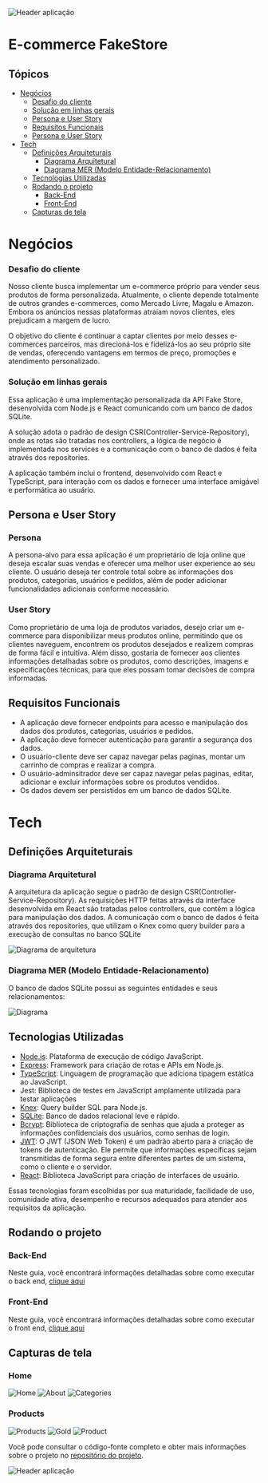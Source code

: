 ![Header aplicação](assets/header.png)

# E-commerce FakeStore

## Tópicos

- [Negócios](#negócios)
  - [Desafio do cliente](#desafio-do-cliente)
  - [Solução em linhas gerais](#solução-em-linhas-gerais)
  - [Persona e User Story](#persona-e-user-story)
  - [Requisitos Funcionais](#subtítulo-da-seção-12)
  - [Persona e User Story](#subtítulo-da-seção-12)
- [Tech](#tech)
  - [Definições Arquiteturais](#definições-arquiteturais)
    - [Diagrama Arquitetural](#diagramaa-arquitetural)
    - [Diagrama MER (Modelo Entidade-Relacionamento)](#diagrama-mer-modelo-entidade-relacionamento)
  - [Tecnologias Utilizadas](#tecnologias-utilizadas)
  - [Rodando o projeto](#rodando-o-projeto)
    - [Back-End](#back-end)
    - [Front-End](#front-end)
  - [Capturas de tela](#capturas-de-tela)

# Negócios

### Desafio do cliente

Nosso cliente busca implementar um e-commerce próprio para vender seus produtos de forma personalizada. Atualmente, o cliente depende totalmente de outros grandes e-commerces, como Mercado Livre, Magalu e Amazon. Embora os anúncios nessas plataformas atraiam novos clientes, eles prejudicam a margem de lucro.

O objetivo do cliente é continuar a captar clientes por meio desses e-commerces parceiros, mas direcioná-los e fidelizá-los ao seu próprio site de vendas, oferecendo vantagens em termos de preço, promoções e atendimento personalizado.

### Solução em linhas gerais

Essa aplicação é uma implementação personalizada da API Fake Store, desenvolvida com Node.js e React comunicando com um banco de dados SQLite.

A solução adota o padrão de design CSR(Controller-Service-Repository), onde as rotas são tratadas nos controllers, a lógica de negócio é implementada nos services e a comunicação com o banco de dados é feita através dos repositories.

A aplicação também inclui o frontend, desenvolvido com React e TypeScript, para interação com os dados e fornecer uma interface amigável e performática ao usuário.

## Persona e User Story

### Persona

A persona-alvo para essa aplicação é um proprietário de loja online que deseja escalar suas vendas e oferecer uma melhor user experience ao seu cliente. O usuário deseja ter controle total sobre as informações dos produtos, categorias, usuários e pedidos, além de poder adicionar funcionalidades adicionais conforme necessário.

### User Story

Como proprietário de uma loja de produtos variados, desejo criar um e-commerce para disponibilizar meus produtos online, permitindo que os clientes naveguem, encontrem os produtos desejados e realizem compras de forma fácil e intuitiva. Além disso, gostaria de fornecer aos clientes informações detalhadas sobre os produtos, como descrições, imagens e especificações técnicas, para que eles possam tomar decisões de compra informadas.

## Requisitos Funcionais

- A aplicação deve fornecer endpoints para acesso e manipulação dos dados dos produtos, categorias, usuários e pedidos.
- A aplicação deve fornecer autenticação para garantir a segurança dos dados.
- O usuário-cliente deve ser capaz navegar pelas paginas, montar um carrinho de compras e realizar a compra.
- O usuário-adminsitrador deve ser capaz navegar pelas paginas, editar, adicionar e excluir informações sobre os produtos vendidos.
- Os dados devem ser persistidos em um banco de dados SQLite.

# Tech

## Definições Arquiteturais

### Diagrama Arquitetural

A arquitetura da aplicação segue o padrão de design CSR(Controller-Service-Repository). As requisições HTTP feitas através da interface desenvolvida em React são tratadas pelos controllers, que contêm a lógica para manipulação dos dados. A comunicação com o banco de dados é feita através dos repositories, que utilizam o Knex como query builder para a execução de consultas no banco SQLite

![Diagrama de arquitetura](assets/diagrama-arquitetural.png)

### Diagrama MER (Modelo Entidade-Relacionamento)

O banco de dados SQLite possui as seguintes entidades e seus relacionamentos:

![Diagrama](assets/mer.png)

## Tecnologias Utilizadas

- [Node.js](https://nodejs.org/en/docs): Plataforma de execução de código JavaScript.
- [Express](https://expressjs.com/pt-br/): Framework para criação de rotas e APIs em Node.js.
- [TypeScript](https://www.typescriptlang.org/docs/): Linguagem de programação que adiciona tipagem estática ao JavaScript.
- Jest: Biblioteca de testes em JavaScript amplamente utilizada para testar aplicações
- [Knex](https://knexjs.org/guide/): Query builder SQL para Node.js.
- [SQLite](https://www.sqlite.org/docs.html): Banco de dados relacional leve e rápido.
- [Bcrypt](https://www.npmjs.com/package/bcrypt): Biblioteca de criptografia de senhas que ajuda a proteger as informações confidenciais dos usuários, como senhas de login.
- [JWT](https://jwt.io/introduction): O JWT (JSON Web Token) é um padrão aberto para a criação de tokens de autenticação. Ele permite que informações específicas sejam transmitidas de forma segura entre diferentes partes de um sistema, como o cliente e o servidor.
- [React](https://react.dev/): Biblioteca JavaScript para criação de interfaces de usuário.

Essas tecnologias foram escolhidas por sua maturidade, facilidade de uso, comunidade ativa, desempenho e recursos adequados para atender aos requisitos da aplicação.

## Rodando o projeto

### Back-End

Neste guia, você encontrará informações detalhadas sobre como executar o back end, [clique aqui](./server/Readme.md)

### Front-End

Neste guia, você encontrará informações detalhadas sobre como executar o front end, [clique aqui](./web/Readme.md)

## Capturas de tela

### Home

![Home](assets/home.png)
![About](assets/about.png)
![Categories](assets/categories.png)

### Products

![Products](assets/products.png)
![Gold](assets/gold.png)
![Product](assets/product.png)

Você pode consultar o código-fonte completo e obter mais informações sobre o projeto no [repositório do projeto](https://github.com/vinicius-delmo/fakeStore).

![Header aplicação](assets/footer.png)

